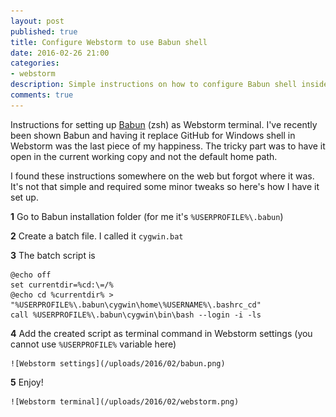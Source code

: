 ```yaml
---
layout: post
published: true
title: Configure Webstorm to use Babun shell
date: 2016-02-26 21:00
categories:
- webstorm
description: Simple instructions on how to configure Babun shell inside Webstorm
comments: true
---
```


Instructions for setting up [Babun][Babun] (zsh) as Webstorm terminal. I've recently been shown Babun and having it replace
GitHub for Windows shell in Webstorm was the last piece of my happiness. The tricky part was to have it open in the 
current working copy and not the default home path.

<!--more-->

I found these instructions somewhere on the web but forgot where it was. It's not that simple and required some minor 
tweaks so here's how I have it set up.

**1** Go to Babun installation folder (for me it's `%USERPROFILE%\.babun`)

**2** Create a batch file. I called it `cygwin.bat`

**3** The batch script is

``` batch
@echo off
set currentdir=%cd:\=/%
@echo cd %currentdir% > "%USERPROFILE%\.babun\cygwin\home\%USERNAME%\.bashrc_cd"
call %USERPROFILE%\.babun\cygwin\bin\bash --login -i -ls
```

**4** Add the created script as terminal command in Webstorm settings (you cannot use `%USERPROFILE%` variable here)

    ![Webstorm settings](/uploads/2016/02/babun.png)

**5** Enjoy!

    ![Webstorm terminal](/uploads/2016/02/webstorm.png)

[Babun]: http://babun.github.io/